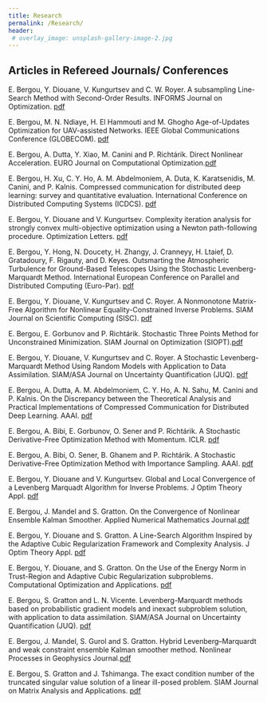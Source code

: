 ```yaml
---
title: Research
permalink: /Research/
header:
 # overlay_image: unsplash-gallery-image-2.jpg
---
```


##  Articles in Refereed Journals/ Conferences

E. Bergou, Y. Diouane, V. Kungurtsev and C. W. Royer. A subsampling Line-Search Method with Second-Order Results. INFORMS Journal on Optimization. [pdf](https://arxiv.org/pdf/1810.07211.pdf)

E. Bergou, M. N. Ndiaye, H. El Hammouti and M. Ghogho Age-of-Updates Optimization for UAV-assisted Networks. IEEE Global Communications Conference (GLOBECOM). [pdf](https://arxiv.org/abs/2209.05370)

E. Bergou, A. Dutta, Y. Xiao, M. Canini and P. Richtárik. Direct Nonlinear Acceleration. EURO Journal on Computational Optimization.[pdf](https://arxiv.org/pdf/1905.11692.pdf)

E. Bergou, H. Xu, C. Y. Ho, A. M. Abdelmoniem, A. Duta, K. Karatsenidis, M. Canini, and P. Kalnis. Compressed communication for distributed deep learning: survey and quantitative evaluation. International Conference on Distributed Computing Systems (ICDCS). [pdf](https://repository.kaust.edu.sa/bitstream/handle/10754/662495/gradient-compression-survey.pdf?sequence=1&isAllowed=y)

E. Bergou, Y. Diouane and V. Kungurtsev. Complexity iteration analysis for strongly convex multi-objective optimization using a Newton path-following procedure. Optimization Letters. [pdf](https://link.springer.com/article/10.1007/s11590-020-01623-x)

E. Bergou, Y. Hong, N. Doucety, H. Zhangy, J. Cranneyy, H. Ltaief, D. Gratadoury, F. Rigauty, and D. Keyes.  Outsmarting the Atmospheric Turbulence for Ground-Based Telescopes Using the Stochastic Levenberg-Marquardt Method. International European Conference on Parallel and Distributed Computing (Euro-Par). [pdf](https://link.springer.com/chapter/10.1007%2F978-3-030-85665-6_35)

E. Bergou, Y. Diouane, V. Kungurtsev and C. Royer. A Nonmonotone Matrix-Free Algorithm for Nonlinear Equality-Constrained Inverse Problems. SIAM Journal on Scientific Computing (SISC). [pdf](https://arxiv.org/pdf/2006.16340.pdf)

E. Bergou, E. Gorbunov and P. Richtárik. Stochastic Three Points Method for Unconstrained
Minimization. SIAM Journal on Optimization (SIOPT).[pdf](https://arxiv.org/pdf/1902.03591.pdf)

E. Bergou, Y. Diouane, V. Kungurtsev and C. Royer. A Stochastic Levenberg-Marquardt Method
Using Random Models with Application to Data Assimilation. SIAM/ASA Journal on Uncertainty Quantification (JUQ). [pdf](http://www.optimization-online.org/DB_FILE/2018/07/6700.pdf)

E. Bergou, A. Dutta, A. M. Abdelmoniem, C. Y. Ho, A. N. Sahu, M. Canini and P. Kalnis. 
On the Discrepancy between the Theoretical Analysis and Practical Implementations of Compressed Communication for Distributed Deep Learning. AAAI. [pdf](https://arxiv.org/pdf/1911.08250.pdf)

E. Bergou, A. Bibi, E. Gorbunov, O. Sener and P. Richtárik. A Stochastic Derivative-Free Optimization Method with Momentum. ICLR. [pdf](https://arxiv.org/pdf/1905.13278.pdf)

E. Bergou, A. Bibi, O. Sener, B. Ghanem and P. Richtárik. A Stochastic Derivative-Free Optimization Method with
Importance Sampling. AAAI. [pdf](https://arxiv.org/pdf/1902.01272.pdf)

E. Bergou, Y. Diouane and V. Kungurtsev. Global and Local Convergence of a Levenberg Marquadt
Algorithm for Inverse Problems. J Optim Theory Appl. [pdf](https://pdfs.semanticscholar.org/6048/ff93f92a865172dc621be1d318ba2c2ed244.pdf)

E. Bergou, J. Mandel and S. Gratton. On the Convergence of Nonlinear Ensemble Kalman Smoother.
Applied Numerical Mathematics Journal.[pdf](https://arxiv.org/pdf/1411.4608.pdf)

E. Bergou, Y. Diouane and S. Gratton. A Line-Search Algorithm Inspired by the Adaptive
Cubic Regularization Framework and Complexity Analysis. J Optim Theory Appl. [pdf](https://arxiv.org/pdf/1805.11588.pdf)

E. Bergou, Y. Diouane, and S. Gratton. On the Use of the Energy Norm in Trust-Region and
Adaptive Cubic Regularization subproblems. Computational Optimization and Applications. [pdf](https://oatao.univ-toulouse.fr/18728/1/Bergou_18728.pdf)

E. Bergou, S. Gratton and L. N. Vicente. Levenberg-Marquardt methods based on probabilistic
gradient models and inexact subproblem solution, with application to data assimilation.
SIAM/ASA Journal on Uncertainty Quantification (JUQ). [pdf](https://hal.archives-ouvertes.fr/hal-02147989/document)

E. Bergou, J. Mandel,  S. Gurol and S. Gratton. Hybrid Levenberg–Marquardt and weak constraint
ensemble Kalman smoother method. Nonlinear Processes in Geophysics Journal.[pdf](https://prodinra.inra.fr/ft?id={248E3992-FD68-4BFB-A5DE-0F3E17287115}&original=true) 

E. Bergou, S. Gratton and J. Tshimanga. The exact condition number of the truncated singular
value solution of a linear ill-posed problem. SIAM Journal on Matrix Analysis and Applications.
[pdf](https://oatao.univ-toulouse.fr/22597/1/bergou_22597.pdf)








